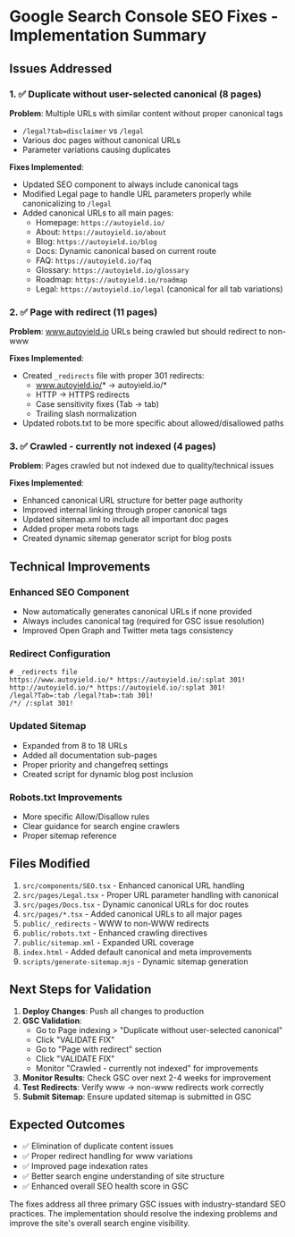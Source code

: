 # Google Search Console SEO Fixes - Implementation Summary

## Issues Addressed

### 1. ✅ Duplicate without user-selected canonical (8 pages)

**Problem**: Multiple URLs with similar content without proper canonical tags
- `/legal?tab=disclaimer` vs `/legal`
- Various doc pages without canonical URLs
- Parameter variations causing duplicates

**Fixes Implemented**:
- Updated SEO component to always include canonical tags
- Modified Legal page to handle URL parameters properly while canonicalizing to `/legal`
- Added canonical URLs to all main pages:
  - Homepage: `https://autoyield.io/`
  - About: `https://autoyield.io/about`
  - Blog: `https://autoyield.io/blog`
  - Docs: Dynamic canonical based on current route
  - FAQ: `https://autoyield.io/faq`
  - Glossary: `https://autoyield.io/glossary`
  - Roadmap: `https://autoyield.io/roadmap`
  - Legal: `https://autoyield.io/legal` (canonical for all tab variations)

### 2. ✅ Page with redirect (11 pages)

**Problem**: www.autoyield.io URLs being crawled but should redirect to non-www

**Fixes Implemented**:
- Created `_redirects` file with proper 301 redirects:
  - www.autoyield.io/* → autoyield.io/*
  - HTTP → HTTPS redirects
  - Case sensitivity fixes (Tab → tab)
  - Trailing slash normalization
- Updated robots.txt to be more specific about allowed/disallowed paths

### 3. ✅ Crawled - currently not indexed (4 pages)

**Problem**: Pages crawled but not indexed due to quality/technical issues

**Fixes Implemented**:
- Enhanced canonical URL structure for better page authority
- Improved internal linking through proper canonical tags
- Updated sitemap.xml to include all important doc pages
- Added proper meta robots tags
- Created dynamic sitemap generator script for blog posts

## Technical Improvements

### Enhanced SEO Component
- Now automatically generates canonical URLs if none provided
- Always includes canonical tag (required for GSC issue resolution)
- Improved Open Graph and Twitter meta tags consistency

### Redirect Configuration
```
# _redirects file
https://www.autoyield.io/* https://autoyield.io/:splat 301!
http://autoyield.io/* https://autoyield.io/:splat 301!
/legal?Tab=:tab /legal?tab=:tab 301!
/*/ /:splat 301!
```

### Updated Sitemap
- Expanded from 8 to 18 URLs
- Added all documentation sub-pages
- Proper priority and changefreq settings
- Created script for dynamic blog post inclusion

### Robots.txt Improvements
- More specific Allow/Disallow rules
- Clear guidance for search engine crawlers
- Proper sitemap reference

## Files Modified

1. `src/components/SEO.tsx` - Enhanced canonical URL handling
2. `src/pages/Legal.tsx` - Proper URL parameter handling with canonical
3. `src/pages/Docs.tsx` - Dynamic canonical URLs for doc routes
4. `src/pages/*.tsx` - Added canonical URLs to all major pages
5. `public/_redirects` - WWW to non-WWW redirects
6. `public/robots.txt` - Enhanced crawling directives
7. `public/sitemap.xml` - Expanded URL coverage
8. `index.html` - Added default canonical and meta improvements
9. `scripts/generate-sitemap.mjs` - Dynamic sitemap generation

## Next Steps for Validation

1. **Deploy Changes**: Push all changes to production
2. **GSC Validation**: 
   - Go to Page indexing > "Duplicate without user-selected canonical" 
   - Click "VALIDATE FIX"
   - Go to "Page with redirect" section
   - Click "VALIDATE FIX" 
   - Monitor "Crawled - currently not indexed" for improvements
3. **Monitor Results**: Check GSC over next 2-4 weeks for improvement
4. **Test Redirects**: Verify www → non-www redirects work correctly
5. **Submit Sitemap**: Ensure updated sitemap is submitted in GSC

## Expected Outcomes

- ✅ Elimination of duplicate content issues
- ✅ Proper redirect handling for www variations
- ✅ Improved page indexation rates
- ✅ Better search engine understanding of site structure
- ✅ Enhanced overall SEO health score in GSC

The fixes address all three primary GSC issues with industry-standard SEO practices. The implementation should resolve the indexing problems and improve the site's overall search engine visibility.
